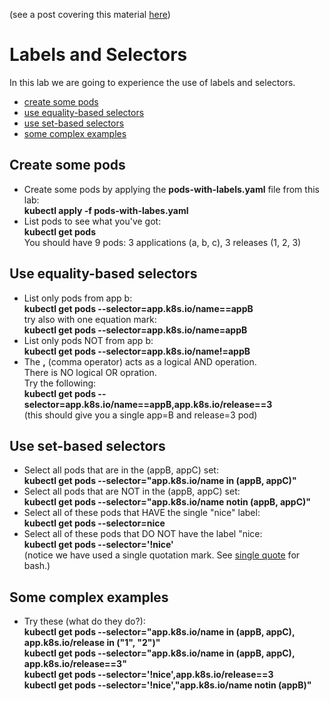 (see a post covering this material [here](https://www.yuval.guide/k8s/objects/labels-and-selectors/))

# Labels and Selectors

In this lab we are going to experience the use of labels and selectors.


- [create some pods](#create-some-pods)
- [use equality-based selectors](#use-equality-based-selectors)
- [use set-based selectors](#use-set-based-selectors)
- [some complex examples](#some-complex-examples)

## Create some pods

- Create some pods by applying the **pods-with-labels.yaml** file from this lab:  
**kubectl apply -f pods-with-labes.yaml**
- List pods to see what you've got:  
**kubectl get pods**  
You should have 9 pods:   3 applications (a, b, c),  3 releases (1, 2, 3)


## Use equality-based selectors

- List only pods from app b:  
**kubectl get pods --selector=app.k8s.io/name==appB**  
try also with one equation mark:  
**kubectl get pods --selector=app.k8s.io/name=appB**  
- List only pods NOT from app b:  
**kubectl get pods --selector=app.k8s.io/name!=appB**
- The **,** (comma operator) acts as a logical AND operation.  
There is NO logical OR opration.  
Try the following:  
**kubectl get pods --selector=app.k8s.io/name==appB,app.k8s.io/release==3**  
(this should give you a single app=B and release=3 pod)

## Use set-based selectors

- Select all pods that are in the (appB, appC) set:  
**kubectl get pods --selector="app.k8s.io/name in (appB, appC)"**
- Select all pods that are NOT in the (appB, appC) set:  
**kubectl get pods --selector="app.k8s.io/name notin (appB, appC)"**
- Select all of these pods that HAVE the single "nice" label:  
**kubectl get pods --selector=nice**
- Select all of these pods that DO NOT have the label "nice:  
**kubectl get pods --selector='!nice'**  
(notice we have used a single quotation mark. See [single quote](https://www.gnu.org/software/bash/manual/html_node/Single-Quotes.html) for bash.)

## Some complex examples

- Try these (what do they do?):  
**kubectl get pods --selector="app.k8s.io/name in (appB, appC), app.k8s.io/release in ("1", "2")"**  
**kubectl get pods --selector="app.k8s.io/name in (appB, appC), app.k8s.io/release==3"**  
**kubectl get pods --selector='!nice',app.k8s.io/release==3**  
**kubectl get pods --selector='!nice',"app.k8s.io/name notin (appB)"**